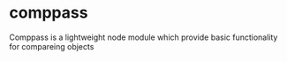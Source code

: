 # comppass
Comppass is a lightweight node module which provide basic functionality for compareing objects

